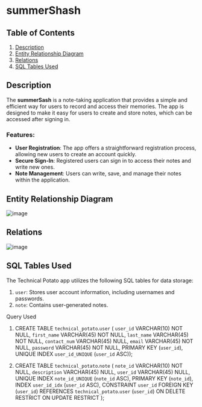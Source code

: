 # summerShash 

## Table of Contents
1. [Description](#description)
2. [Entity Relationship Diagram](#entity-relationship-diagram)
3. [Relations](#relations)
4. [SQL Tables Used](#sql-tables-used)

## Description
The **summerSash** is a note-taking application that provides a simple and efficient way for users to record and access their memories. The app is designed to make it easy for users to create and store notes, which can be accessed after signing in.

### Features:
- **User Registration**: The app offers a straightforward registration process, allowing new users to create an account quickly.
- **Secure Sign-In**: Registered users can sign in to access their notes and write new ones.
- **Note Management**: Users can write, save, and manage their notes within the application.

## Entity Relationship Diagram
![image](https://github.com/Shashwat27/TechnicalPotato/assets/44191906/db6dba49-5ee0-4fac-9901-0032a51f00f5)


## Relations
![image](https://github.com/Shashwat27/TechnicalPotato/assets/44191906/9545dbf5-c334-47a0-abd3-9aebc6b11f49)


## SQL Tables Used
The Technical Potato app utilizes the following SQL tables for data storage:

1. `user`: Stores user account information, including usernames and passwords.
2. `note`: Contains user-generated notes.


Query Used 
1. CREATE TABLE `technical_potato`.`user` (
  `user_id` VARCHAR(10) NOT NULL,
  `first_name` VARCHAR(45) NOT NULL,
  `last_name` VARCHAR(45) NOT NULL,
  `contact_num` VARCHAR(45) NULL,
  `email` VARCHAR(45) NOT NULL,
  `password` VARCHAR(45) NOT NULL,
  PRIMARY KEY (`user_id`),
  UNIQUE INDEX `user_id_UNIQUE` (`user_id` ASC));

2. CREATE TABLE `technical_potato`.`note` (
  `note_id` VARCHAR(10) NOT NULL,
  `description` VARCHAR(45) NULL,
  `user_id` VARCHAR(45) NULL,
  UNIQUE INDEX `note_id_UNIQUE` (`note_id` ASC),
  PRIMARY KEY (`note_id`),
  INDEX `user_id_idx` (`user_id` ASC),
  CONSTRAINT `user_id`
    FOREIGN KEY (`user_id`)
    REFERENCES `technical_potato`.`user` (`user_id`)
    ON DELETE RESTRICT
    ON UPDATE RESTRICT
);


